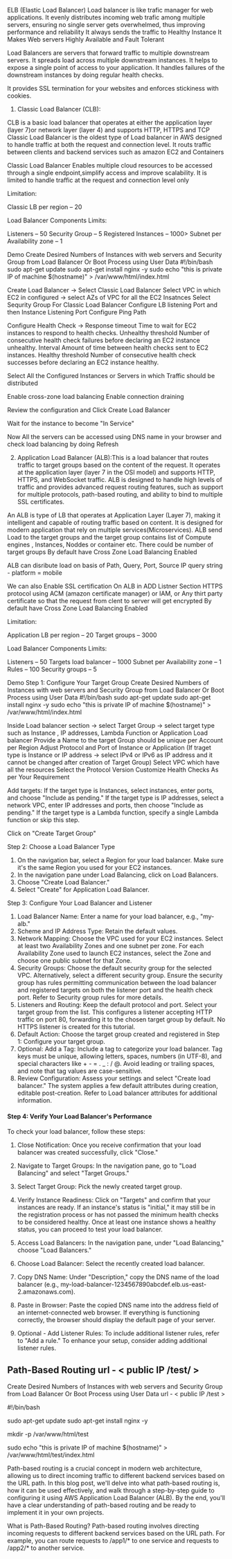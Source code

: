 ELB (Elastic Load Balancer)
Load balancer is like trafic manager for web applications. It evenly distributes incoming web trafic among multiple servers, ensuring no single server gets overwhelmed, thus improving performance and reliability
It always sends the traffic to Healthy Instance 
It Makes Web servers Highly Available and Fault Tolerant

Load Balancers are servers that forward traffic to multiple downstream servers. 
It spreads load across multiple downstream instances. 
It helps to expose a single point of access to your application. 
It handles failures of the downstream instances by doing regular health checks.

It provides SSL termination for your websites and enforces stickiness with cookies. 


1. Classic Load Balancer (CLB): 

CLB is a basic load balancer that operates at either the application layer (layer 7)or network layer (layer 4) and supports HTTP, HTTPS and TCP
Classic Load Balancer is the oldest type of Load balancer in AWS designed to handle traffic at both the request and connection level.
It routs traffic between clients and backend services such as amazon EC2 and Containers

Classic Load Balancer Enables multiple cloud resources to be accessed through a single endpoint,simplify access and improve scalability.
It is limited to handle traffic at the request and connection level only


Limitation:

  Classic LB per region – 20

Load Balancer Components Limits:

   Listeners – 50
   Security Group – 5
   Registered Instances – 1000>
   Subnet per Availability zone – 1


Demo
Create Desired Numbers of Instances with web servers and Security Group from Load Balancer 
Or Boot Process using User Data 
    #!/bin/bash
    sudo apt-get update
    sudo apt-get install nginx -y
    sudo echo "this is private IP of machine $(hostname)" > /var/www/html/index.html

Create Load Balancer -> Select Classic Load Balancer
Select VPC in which EC2 in configured -> select AZs of VPC for all the EC2 Insatnces
Select Sequrity Group For Classic Load Balancer
Configure LB listening Port and then Instance Listening Port
Configure Ping Path 

Configure Health Check -> 
  Response timeout
   Time to wait for EC2 instances to respond to health checks.
  Unhealthy threshold
   Number of consecutive health check failures before declaring an EC2 instance unhealthy.
  Interval
   Amount of time between health checks sent to EC2 instances.
  Healthy threshold
   Number of consecutive health check successes before declaring an EC2 instance healthy.
  
  Select All the Configured Instances or Servers in which Traffic should be distributed

Enable cross-zone load balancing
Enable connection draining


Review the configuration and Click Create Load Balancer

Wait for the instance to become "In Service" 

Now All the servers can be accessed using DNS name in your browser and check load balancing by doing Refresh



2. Application Load Balancer (ALB):This is a load balancer that routes traffic to target groups based on the content of the request. It operates at the application layer (layer 7 in the OSI model) and supports HTTP, HTTPS, and WebSocket traffic. ALB is designed to handle high levels of traffic and provides advanced request routing features, such as support for multiple protocols, path-based routing, and ability to bind to multiple SSL certificates.

 An ALB is type of LB that operates at Application Layer (Layer 7), making it intelligent and capable of routing traffic based on content. 
It is designed for modern application that rely on multiple services(Microservices).
ALB send Load to the target groups and the target group contains list of Compute engines , Instances, Noddes or container etc.
There could be number of target groups
By default have Cross Zone Load Balancing Enabled

ALB can disribute load on basis of  Path, Query, Port, Source IP
query string - platform = mobile


We can also Enable SSL certification On ALB in ADD Listner Section HTTPS protocol 
using ACM (amazon certificate manager) or IAM, or Any thirt party certificate so that the request from clent to server will get encrypted
By default have Cross Zone Load Balancing Enabled


Limitation:

Application LB per region – 20
Target groups – 3000

Load Balancer Components Limits:

Listeners – 50
Targets load balancer – 1000
Subnet per Availability zone – 1
Rules – 100
Security groups – 5



Demo
Step 1: Configure Your Target Group
Create Desired Numbers of Instances with web servers and Security Group from Load Balancer 
Or Boot Process using User Data 
    #!/bin/bash
    sudo apt-get update
    sudo apt-get install nginx -y
    sudo echo "this is private IP of machine $(hostname)" > /var/www/html/index.html

Inside Load balancer section -> select Target Group -> select target type such as Instance , IP addresses, Lambda Function or Application Load balancer
Provide a Name to the target Group should be unique per Account per Region
Adjust Protocol and Port of Instance or Application 
(If traget type is Instance or IP address -> select IPv4 or IPv6 as IP address and it cannot be changed after creation of Target Group)
Select VPC which have all the resources
Select the Protocol Version
Customize Health Checks As per Your Requirement 


Add targets:
If the target type is Instances, select instances, enter ports, and choose "Include as pending."
If the target type is IP addresses, select a network VPC, enter IP addresses and ports, then choose "Include as pending."
If the target type is a Lambda function, specify a single Lambda function or skip this step.


Click on "Create Target Group"

Step 2: Choose a Load Balancer Type
1. On the navigation bar, select a Region for your load balancer. Make sure it's the same Region you used for your EC2 instances.
2. In the navigation pane under Load Balancing, click on Load Balancers.
3. Choose "Create Load Balancer."
4. Select "Create" for Application Load Balancer.

Step 3: Configure Your Load Balancer and Listener
1. Load Balancer Name: Enter a name for your load balancer, e.g., "my-alb."
2. Scheme and IP Address Type: Retain the default values.
3. Network Mapping: Choose the VPC used for your EC2 instances. Select at least two Availability Zones and one subnet per zone. For each Availability Zone used to launch EC2 instances, select the Zone and choose one public subnet for that Zone.
4. Security Groups: Choose the default security group for the selected VPC. Alternatively, select a different security group. Ensure the security group has rules permitting communication between the load balancer and registered targets on both the listener port and the health check port. Refer to Security group rules for more details.
5. Listeners and Routing: Keep the default protocol and port. Select your target group from the list. This configures a listener accepting HTTP traffic on port 80, forwarding it to the chosen target group by default. No HTTPS listener is created for this tutorial.
6. Default Action: Choose the target group created and registered in Step 1: Configure your target group.
7. Optional: Add a Tag: Include a tag to categorize your load balancer. Tag keys must be unique, allowing letters, spaces, numbers (in UTF-8), and special characters like + - = . _ : / @. Avoid leading or trailing spaces, and note that tag values are case-sensitive.
8. Review Configuration: Assess your settings and select "Create load balancer." The system applies a few default attributes during creation, editable post-creation. Refer to Load balancer attributes for additional information.

#### Step 4: Verify Your Load Balancer's Performance

To check your load balancer, follow these steps:

1. Close Notification:
    Once you receive confirmation that your load balancer was created successfully, click "Close."

2. Navigate to Target Groups:
    In the navigation pane, go to "Load Balancing" and select "Target Groups."


3. Select Target Group:
    Pick the newly created target group.

4. Verify Instance Readiness:
    Click on "Targets" and confirm that your instances are ready. If an instance's status is "initial," it may still be in the registration process or has not passed the minimum health checks to be considered healthy. Once at least one instance shows a healthy status, you can proceed to test your load balancer.

5. Access Load Balancers:
    In the navigation pane, under "Load Balancing," choose "Load Balancers."

6. Choose Load Balancer:
    Select the recently created load balancer.

7. Copy DNS Name:
    Under "Description," copy the DNS name of the load balancer (e.g., my-load-balancer-1234567890abcdef.elb.us-east-2.amazonaws.com).

8. Paste in Browser:
    Paste the copied DNS name into the address field of an internet-connected web browser. If everything is functioning correctly, the browser should display the default page of your server.

9. Optional - Add Listener Rules:
    To include additional listener rules, refer to "Add a rule." To enhance your setup, consider adding additional listener rules.


## Path-Based Routing url - < public IP /test/ >

Create Desired Numbers of Instances with web servers and Security Group from Load Balancer 
Or Boot Process using User Data 
    url - < public IP /test >

#!/bin/bash

sudo apt-get update
sudo apt-get install nginx -y

mkdir -p /var/www/html/test

sudo echo "this is private IP of machine $(hostname)" > /var/www/html/test/index.html


Path-based routing is a crucial concept in modern web architecture, allowing us to direct incoming traffic to different backend services based on the URL path. In this blog post, we'll delve into what path-based routing is, how it can be used effectively, and walk through a step-by-step guide to configuring it using AWS Application Load Balancer (ALB). By the end, you'll have a clear understanding of path-based routing and be ready to implement it in your own projects.

What is Path-Based Routing?
Path-based routing involves directing incoming requests to different backend services based on the URL path. For example, you can route requests to /app1/* to one service and requests to /app2/* to another service.